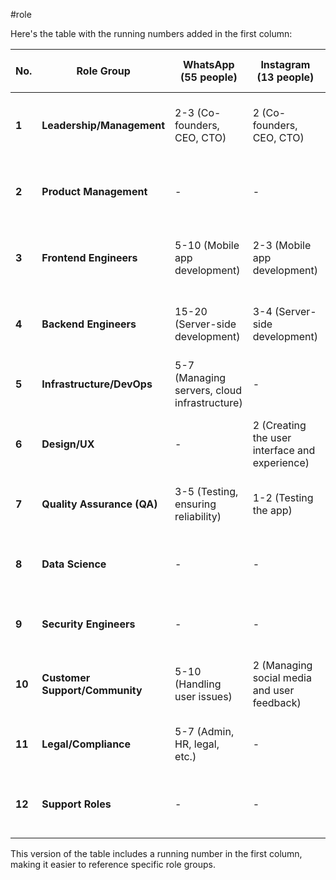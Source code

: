 #role

Here's the table with the running numbers added in the first column:

| **No.** | **Role Group**                 | **WhatsApp (55 people)**                     | **Instagram (13 people)**                      | **Facebook (5000 people)**                            | **Google Maps (1500 people)**                          | **Microsoft Office (3000 people)**                 | **Fortnite (700 people)**                        | **Windows 10 (5000 people)**                       |
| ------- | ------------------------------ | -------------------------------------------- | ---------------------------------------------- | ----------------------------------------------------- | ------------------------------------------------------ | -------------------------------------------------- | ------------------------------------------------ | -------------------------------------------------- |
| **1**   | **Leadership/Management**      | 2-3 (Co-founders, CEO, CTO)                  | 2 (Co-founders, CEO, CTO)                      | 10-20 (CEO, COO, CTO, etc.)                           | 20-30 (Project leaders, managers)                      | 50-100 (Project managers, leaders)                 | 20-30 (Game directors, project managers)         | 50-100 (Project managers, top-level management)    |
| **2**   | **Product Management**         | -                                            | -                                              | 300-500 (Overseeing product features and roadmaps)    | 100-150 (Managing features, map data)                  | 200-300 (Feature management across Office suite)   | -                                                | 300-500 (Feature management, roadmaps)             |
| **3**   | **Frontend Engineers**         | 5-10 (Mobile app development)                | 2-3 (Mobile app development)                   | 1000-1500 (Web and mobile app development)            | 300-400 (Web and mobile app interfaces)                | 500-600 (UI development across multiple platforms) | 150-200 (Game development, gameplay programming) | 800-1000 (User interface across devices)           |
| **4**   | **Backend Engineers**          | 15-20 (Server-side development)              | 3-4 (Server-side development)                  | 1000-1500 (Server-side development, data engineering) | 300-400 (Server-side development, map data processing) | 500-600 (Cloud services, server-side development)  | -                                                | 800-1000 (System architecture, kernel development) |
| **5**   | **Infrastructure/DevOps**      | 5-7 (Managing servers, cloud infrastructure) | -                                              | 500-700 (Managing large-scale infrastructure)         | 150-200 (Managing cloud infrastructure)                | 300-400 (Managing cloud services, updates)         | 50-70 (Managing servers, live updates)           | 500-700 (Updates, cloud integration)               |
| **6**   | **Design/UX**                  | -                                            | 2 (Creating the user interface and experience) | 300-500 (User experience and interface design)        | 50-100 (User interface and experience)                 | 150-200 (User interface and experience design)     | 50-70 (Game interface, user experience)          | 200-300 (User experience, interface design)        |
| **7**   | **Quality Assurance (QA)**     | 3-5 (Testing, ensuring reliability)          | 1-2 (Testing the app)                          | 300-500 (Testing across platforms)                    | 100-150 (Testing across platforms)                     | 400-500 (Testing across platforms)                 | 100-150 (Game testing)                           | 500-700 (System testing, compatibility)            |
| **8**   | **Data Science**               | -                                            | -                                              | 300-500 (Analytics, machine learning)                 | 100-200 (Processing and analyzing geospatial data)     | 200-300 (Analytics, AI-driven features)            | -                                                | 200-300 (Telemetry, analytics)                     |
| **9**   | **Security Engineers**         | -                                            | -                                              | 200-300 (Ensuring platform security)                  | -                                                      | 150-200 (Ensuring security and compliance)         | -                                                | 300-400 (System security, compliance)              |
| **10**  | **Customer Support/Community** | 5-10 (Handling user issues)                  | 2 (Managing social media and user feedback)    | 500-1000 (User support, content moderation)           | -                                                      | 200-300 (User support, documentation)              | 50-70 (Handling player issues, social media)     | 500-700 (User support, troubleshooting)            |
| **11**  | **Legal/Compliance**           | 5-7 (Admin, HR, legal, etc.)                 | -                                              | 100-200 (Handling regulations, legal issues)          | 50-100 (Handling data privacy, legal issues)           | 50-100 (Handling regulations, legal issues)        | 30-50 (Intellectual property, compliance)        | 100-200 (Handling regulations, legal issues)       |
| **12**  | **Support Roles**              | -                                            | -                                              | 500-1000 (Admin, HR, legal, marketing, etc.)          | 100-150 (Operations, HR, legal, marketing)             | 300-400 (Operations, HR, legal, marketing)         | 50-70 (Admin, HR, legal, marketing)              | 500-700 (Operations, HR, legal, marketing)         |

This version of the table includes a running number in the first column, making it easier to reference specific role groups.